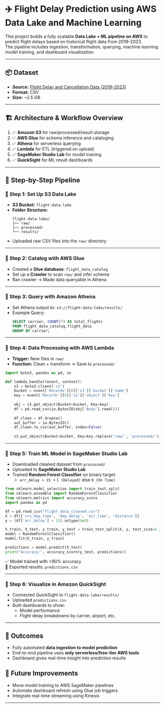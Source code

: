 
# ✈️ Flight Delay Prediction using AWS Data Lake and Machine Learning

This project builds a fully scalable **Data Lake + ML pipeline on AWS** to predict flight delays based on historical flight data from 2019–2023.  
The pipeline includes ingestion, transformation, querying, machine learning model training, and dashboard visualization.

---

## 📦 Dataset

- **Source:** [Flight Delay and Cancellation Data (2019–2023)](https://www.kaggle.com/datasets/patrickzel/flight-delay-and-cancellation-dataset-2019-2023)
- **Format:** CSV
- **Size:** ~2.5 GB

---

## 🏗️ Architecture & Workflow Overview

1. ✅ **Amazon S3** for raw/processed/result storage  
2. ✅ **AWS Glue** for schema inference and cataloging  
3. ✅ **Athena** for serverless querying  
4. ✅ **Lambda** for ETL (triggered on upload)  
5. ✅ **SageMaker Studio Lab** for model training  
6. ✅ **QuickSight** for ML result dashboards  

---

## 🧱 Step-by-Step Pipeline

### 🔹 Step 1: Set Up S3 Data Lake

- **S3 Bucket:** `flight-data-lake`
- **Folder Structure:**
  ```
  flight-data-lake/
  ├── raw/
  ├── processed/
  └── results/
  ```
- Uploaded raw CSV files into the `raw/` directory

---

### 🔹 Step 2: Catalog with AWS Glue

- Created a **Glue database**: `flight_data_catalog`
- Set up a **Crawler** to scan `raw/` and infer schema
- Ran crawler → Made data queryable in Athena

---

### 🔹 Step 3: Query with Amazon Athena

- Set Athena output to: `s3://flight-data-lake/results/`
- Example Query:
  ```sql
  SELECT carrier, COUNT(*) AS total_flights
  FROM flight_data_catalog.flight_data
  GROUP BY carrier;
  ```

---

### 🔹 Step 4: Data Processing with AWS Lambda

- **Trigger:** New files in `raw/`
- **Function:** Clean + transform → Save to `processed/`

```python
import boto3, pandas as pd, io

def lambda_handler(event, context):
    s3 = boto3.client('s3')
    bucket = event['Records'][0]['s3']['bucket']['name']
    key = event['Records'][0]['s3']['object']['key']
    
    obj = s3.get_object(Bucket=bucket, Key=key)
    df = pd.read_csv(io.BytesIO(obj['Body'].read()))
    
    df_clean = df.dropna()
    out_buffer = io.BytesIO()
    df_clean.to_csv(out_buffer, index=False)
    
    s3.put_object(Bucket=bucket, Key=key.replace('raw/', 'processed/'), Body=out_buffer.getvalue())
```

---

### 🔹 Step 5: Train ML Model in SageMaker Studio Lab

- Downloaded cleaned dataset from `processed/`
- Uploaded to **SageMaker Studio Lab**
- Trained **Random Forest Classifier** on binary target:
  - `arr_delay > 15` ➝ `1 (Delayed)` else `0 (On Time)`

```python
from sklearn.model_selection import train_test_split
from sklearn.ensemble import RandomForestClassifier
from sklearn.metrics import accuracy_score
import pandas as pd

df = pd.read_csv("flight_data_cleaned.csv")
X = df[['crs_dep_time', 'dep_delay', 'air_time', 'distance']]
y = (df['arr_delay'] > 15).astype(int)

X_train, X_test, y_train, y_test = train_test_split(X, y, test_size=0.3)
model = RandomForestClassifier()
model.fit(X_train, y_train)

predictions = model.predict(X_test)
print("Accuracy:", accuracy_score(y_test, predictions))
```

✅ Model trained with >90% accuracy  
📁 Exported results: `predictions.csv`

---

### 🔹 Step 6: Visualize in Amazon QuickSight

- Connected QuickSight to `flight-data-lake/results/`
- Uploaded `predictions.csv`
- Built dashboards to show:
  - Model performance
  - Flight delay breakdowns by carrier, airport, etc.

---

## 🎯 Outcomes

- Fully automated **data ingestion to model prediction**
- End-to-end pipeline uses **only serverless/free-tier AWS tools**
- Dashboard gives real-time insight into prediction results





## 🔮 Future Improvements

- Move model training to AWS SageMaker pipelines
- Automate dashboard refresh using Glue job triggers
- Integrate real-time streaming using Kinesis

---
